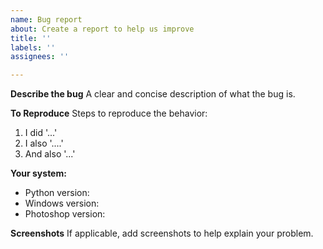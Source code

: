 ```yaml
---
name: Bug report
about: Create a report to help us improve
title: ''
labels: ''
assignees: ''

---
```


**Describe the bug**
A clear and concise description of what the bug is.

**To Reproduce**
Steps to reproduce the behavior:
1. I did '...'
2. I also '....'
3. And also '...'

**Your system:**
 - Python version:
 - Windows version:
 - Photoshop version:

**Screenshots**
If applicable, add screenshots to help explain your problem.
